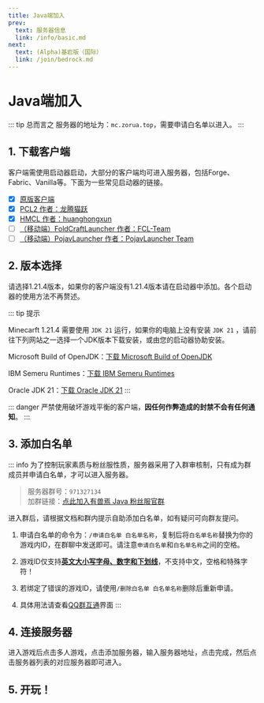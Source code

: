 ```yaml
---
title: Java端加入
prev: 
  text: 服务器信息
  link: /info/basic.md
next:
  text: (Alpha)基岩版（国际）
  link: /join/bedrock.md
---
```

# Java端加入
::: tip 总而言之
服务器的地址为：`mc.zorua.top`，需要申请白名单以进入。
:::
## 1. 下载客户端
客户端需使用启动器启动，大部分的客户端均可进入服务器，包括Forge、Fabric、Vanilla等。下面为一些常见启动器的链接。

- [x] [原版客户端](https://www.minecraft.net/zh-hans/download/alternative)
- [x] [PCL2 作者：龙腾猫跃](https://afdian.com/p/0164034c016c11ebafcb52540025c377)
- [x] [HMCL 作者：huanghongxun](https://github.com/HMCL-dev/HMCL/releases)
- [ ] [（移动端）FoldCraftLauncher 作者：FCL-Team](https://github.com/FCL-Team/FoldCraftLauncher)
- [ ] [（移动端）PojavLauncher 作者：PojavLauncher Team](https://github.com/PojavLauncherTeam/PojavLauncher/releases)

## 2. 版本选择
请选择1.21.4版本，如果你的客户端没有1.21.4版本请在启动器中添加。各个启动器的使用方法不再赘述。

::: tip 提示

Minecarft 1.21.4 需要使用 ``JDK 21`` 运行，如果你的电脑上没有安装 ``JDK 21`` ，请前往下列网站之一选择一个JDK版本下载安装，或由您的启动器协助安装。

Microsoft Build of OpenJDK：[下载 Microsoft Build of OpenJDK](https://learn.microsoft.com/zh-cn/java/openjdk/download#openjdk-21)

IBM Semeru Runtimes：[下载 IBM Semeru Runtimes](https://developer.ibm.com/languages/java/semeru-runtimes/downloads/)

Oracle JDK 21：[下载 Oracle JDK 21](https://www.oracle.com/cn/java/technologies/downloads/#java21)
:::

::: danger
严禁使用破坏游戏平衡的客户端，**因任何作弊造成的封禁不会有任何通知**。
:::

## 3. 添加白名单
::: info
为了控制玩家素质与粉丝服性质，服务器采用了入群审核制，只有成为群成员并申请白名单，才可以进入服务器。

> 服务器群号：`971327134`<br>
加群链接：[点此加入有兽焉 Java 粉丝服官群](https://jq.qq.com/?_wv=1027&k=EcPiJtYh)

进入群后，请根据文档和群内提示自助添加白名单，如有疑问可向群友提问。

1. 申请白名单的命令为：`/申请白名单 白名单名称`，复制后将`白名单名称`替换为你的游戏内ID，在群聊中发送即可。请注意`申请白名单`和`白名单名称`之间的空格。
   
2. 游戏ID仅支持<u>**英文大小写字母、数字和下划线**</u>，不支持中文，空格和特殊字符！
   
3. 若绑定了错误的游戏ID，请使用`/删除白名单 白名单名称`删除后重新申请。
   
4. 具体用法请查看[QQ群互通](/feature/qq.md)界面
:::

## 4. 连接服务器
进入游戏后点击多人游戏，点击添加服务器，输入服务器地址，点击完成，然后点击服务器列表的对应服务器即可进入。

## 5. 开玩！
